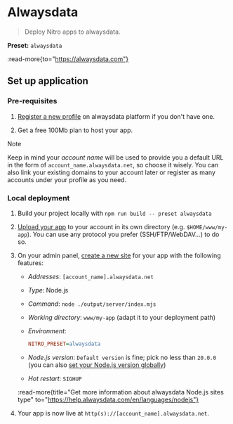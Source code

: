 # Alwaysdata

> Deploy Nitro apps to alwaysdata.

**Preset:** `alwaysdata`

:read-more{to="https://alwaysdata.com"}

## Set up application

### Pre-requisites

1. [Register a new profile](https://www.alwaysdata.com/en/register/) on alwaysdata platform if you don't have one.

2. Get a free 100Mb plan to host your app.

> [!NOTE]
> Keep in mind your *account name* will be used to provide you a default URL in the form of `account_name.alwaysdata.net`, so choose it wisely. You can also link your existing domains to your account later or register as many accounts under your profile as you need.

### Local deployment

1. Build your project locally with `npm run build -- preset alwaysdata`

2. [Upload your app](https://help.alwaysdata.com/en/remote-access/) to your account in its own directory (e.g. `$HOME/www/my-app`). You can use any protocol you prefer (SSH/FTP/WebDAV…) to do so.

3. On your admin panel, [create a new site](https://admin.alwaysdata.com/site/add/) for your app with the following features:
   - *Addresses*: `[account_name].alwaysdata.net`
   - *Type*: Node.js
   - *Command*: `node ./output/server/index.mjs`
   - *Working directory*: `www/my-app` (adapt it to your deployment path)
   - *Environment*:

     ```ini
     NITRO_PRESET=alwaysdata
     ```

   - *Node.js version*: `Default version` is fine; pick no less than `20.0.0` (you can also [set your Node.js version globally](https://help.alwaysdata.com/en/languages/nodejs/configuration/#supported-versions))
   - *Hot restart*: `SIGHUP`

   :read-more{title="Get more information about alwaysdata Node.js sites type" to="https://help.alwaysdata.com/en/languages/nodejs"}

4. Your app is now live at `http(s)://[account_name].alwaysdata.net`.
